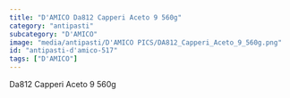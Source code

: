 ```yaml
---
title: "D'AMICO Da812 Capperi Aceto 9 560g"
category: "antipasti"
subcategory: "D'AMICO"
image: "media/antipasti/D'AMICO PICS/DA812_Capperi_Aceto_9_560g.png"
id: "antipasti-d'amico-517"
tags: ["D'AMICO"]
---
```


Da812 Capperi Aceto 9 560g
